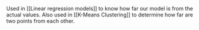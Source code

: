 Used in [[Linear regression models]] to know how far our model is from the actual values. Also used in [[K-Means Clustering]] to determine how far are two points from each other. 
